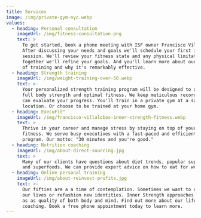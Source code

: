 ```yaml
---
title: Services
image: /img/private-gym-nyc.webp
values:
  - heading: Personal consultation
    imageUrl: /img/fitness-consultation.png
    text: >
      To get started, book a phone meeting with ISF owner Francisco Villalobos. 
      After discussing your needs and goals we'll schedule your first in-person
      session. We'll review your fitness state and any physical limitations.
      Together we'll refine your goals. And you'll learn more about our method
      of training and why it's remarkably effective.
  - heading: Strength training
    imageUrl: /img/weight-training-over-50.webp
    text: >-
      Your personalized strength training program will be designed to develop
      full body strength and optimal fitness. We keep meticulous records so you
      can evaluate your progress. You'll train in a private gym at a safe
      location. Or choose to be trained at your home gym. 
  - heading: ExecuFit™
    imageUrl: /img/francisco-villalobos-inner-strength-fitness.webp
    text: >
      Thrive in your career and manage stress by staying on top of your physical
      fitness. We serve busy executives with a fast-paced and efficient workout
      program. Our motto: "30 minutes and you're good."
  - heading: Nutrition coaching
    imageUrl: /img/about-direct-sourcing.jpg
    text: >
      Many of our clients have questions about diet trends, popular supplements,
      and superfoods. We can provide expert advice on how to eat for wellness. 
  - heading: Online personal training
    imageUrl: /img/about-reinvest-profits.jpg
    text: >-
      Our fifties are a a time of contemplation. Sometimes we want to recreate
      our lives or refashion new identities. Inner Strength approaches fitness
      as as quality of both body and mind. Find out more about our life
      coaching. Book a free phone appointment today to learn more.
---
```


